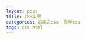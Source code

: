 ```yaml
---
layout: post
title: CSS实例
categories: 前端之css  重学css  
tags: css html
---
```




<html>
	<meta charset="utf-8">
	<head>
		<title>CSS的3D效果</title>
		<style>
			#my3dspace{
				-webkit-perspective: 800;
				-webkit-perspective-arigin: 50% 50%;
				
				overflow: hidden;
			}
			#pagegroup{
				width: 400px;
				height: 400px;
				margin: 0 auto;
				
				-webkit-transform-style: preserve-3d;
				
				position: relative;
			}
			.page{
				width: 360px;
				height: 360px;
				padding: 20px;
				background-color: black;
				
				color: white;
				
				font-weight: bold;
				font-size: 360px;
				line-height: 360px;
				text-align: center;
				
				position: absolute;
			}
			#page1{
				-webkit-transform-origin: bottom;
				-webkit-transition: -webkit-transform 1s linear;
			}
			#page2,#page3,#page4,#page5,#page6{
				-webkit-transform-origin: bottom;
				-webkit-transition: -webkit-transform 1s linear;
				-webkit-transform: rotateX(90deg);
			}
			#op{
				text-align: center;
				margin :40px auto;
			}
		</style>
		<script type="text/javascript">
			var curIndex = 1;
			function next(){
				if(curIndex == 6){
					return;
				}
				var curPage = document.getElementById("page"+curIndex);
				curPage.style.webkitTransform = "rotateX(-90deg)";
				
				curIndex++;
				var nextPage = document.getElementById("page"+curIndex);
				nextPage.style.webkitTransform = "rotateX(0deg)";
				//第一次错误的将nextPage写成netxPage，这个小错误导致了效果和预想的差很多，小bug造成大问题
 			}
			
			function prev(){
				if(curIndex == 1){
					return;
				}
				var curPage = document.getElementById("page"+curIndex);
				curPage.style.webkitTransform = "rotateX(90deg)";
				
				curIndex--;
				var prevPage = document.getElementById("page"+curIndex);
				prevPage.style.webkitTransform = "rotateX(0deg)";
			}
		</script>
	</head>
	
	<body>
		<div id="my3dspace">
			<div id="pagegroup">
				<div class="page" id="page1">你</div>
				<div class="page" id="page2">太</div>
				<div class="page" id="page3">牛</div>
				<div class="page" id="page4">逼</div>
				<div class="page" id="page5">了</div>
				<div class="page" id="page6">！</div>
			</div>
		</div>
		<div id="op">
			<!--	<a href="javascript:next()">next</a>&nbsp;<a href="javascript:prev()">previous</a>	-->
			<button onclick="javascript:prev()">prev</button>&nbsp;
			<button onclick="javascript:next()">next</button>
		</div>
	</body>
</html>
